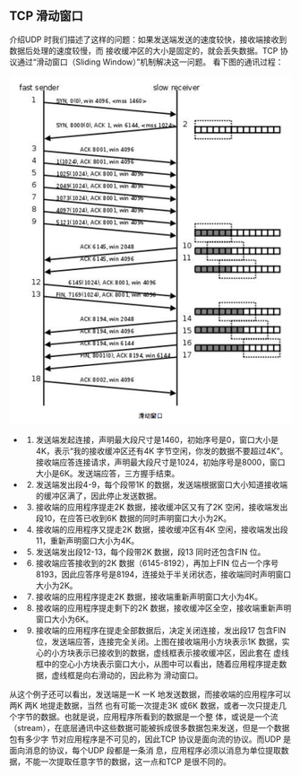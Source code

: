 ## TCP 滑动窗口

介绍UDP 时我们描述了这样的问题：如果发送端发送的速度较快，接收端接收到数据后处理的速度较慢，而
接收缓冲区的大小是固定的，就会丢失数据。TCP 协议通过“滑动窗口（Sliding Window）”机制解决这一问题。
看下图的通讯过程：

![](./img/sliding_window.png)

* 1. 发送端发起连接，声明最大段尺寸是1460，初始序号是0，窗口大小是4K，表示“我的接收缓冲区还有4K 字节空闲，你发的数据不要超过4K”。接收端应答连接请求，声明最大段尺寸是1024，初始序号是8000，窗口大小是6K。发送端应答，三方握手结束。
* 2. 发送端发出段4-9，每个段带1K 的数据，发送端根据窗口大小知道接收端的缓冲区满了，因此停止发送数据。
* 3. 接收端的应用程序提走2K 数据，接收缓冲区又有了2K 空闲，接收端发出段10，在应答已收到6K 数据的同时声明窗口大小为2K。
* 4. 接收端的应用程序又提走2K 数据，接收缓冲区有4K 空闲，接收端发出段11，重新声明窗口大小为4K。
* 5. 发送端发出段12-13，每个段带2K 数据，段13 同时还包含FIN 位。
* 6. 接收端应答接收到的2K 数据（6145-8192），再加上FIN 位占一个序号8193，因此应答序号是8194，连接处于半关闭状态，接收端同时声明窗口大小为2K。
* 7. 接收端的应用程序提走2K 数据，接收端重新声明窗口大小为4K。
* 8. 接收端的应用程序提走剩下的2K 数据，接收缓冲区全空，接收端重新声明窗口大小为6K。
* 9. 接收端的应用程序在提走全部数据后，决定关闭连接，发出段17 包含FIN 位，发送端应答，连接完全关闭。上图在接收端用小方块表示1K 数据，实心的小方块表示已接收到的数据，虚线框表示接收缓冲区，因此套在
虚线框中的空心小方块表示窗口大小，从图中可以看出，随着应用程序提走数据，虚线框是向右滑动的，因此称为
滑动窗口。

从这个例子还可以看出，发送端是一K 一K 地发送数据，而接收端的应用程序可以两K 两K 地提走数据，当然
也有可能一次提走3K 或6K 数据，或者一次只提走几个字节的数据。也就是说，应用程序所看到的数据是一个整
体，或说是一个流（stream），在底层通讯中这些数据可能被拆成很多数据包来发送，但是一个数据包有多少字
节对应用程序是不可见的，因此TCP 协议是面向流的协议。而UDP 是面向消息的协议，每个UDP 段都是一条消
息，应用程序必须以消息为单位提取数据，不能一次提取任意字节的数据，这一点和TCP 是很不同的。